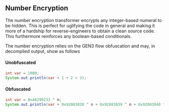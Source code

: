 ## Number Encryption

The number encryption transformer encrypts any integer-based numeral to be hidden. This is perfect for uglifying
the code in general and making it more of a hardship for reverse-engineers to obtain a clean source code. This
furthermore reinforces any boolean-based conditionals.

The number encryption relies on the GEN3 flow obfuscation and may, in decompiled output, show as follows

#### Unobfuscated
```java
int var = 1000;
System.out.println(var + 1 + 2 + 3);
```

#### Obfuscated
```java
int var = 0xA0290233 ^ n;
System.out.println(var + 0x92083838 ^ n + 0x92083839 ^ n + 0x92083840 ^ n);
```

